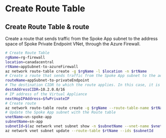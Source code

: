 # Create Route Table
## Create Route Table & route
Create a route that sends traffic from the Spoke App subnet to the address space of Spoke Private Endpoint VNet, through the Azure Firewall.
```bash
# Create Route Table
rgName=rg-firewall
location=canadacentral
rtName=appSubnet-to-azureFirewall
az network route-table create -g $rgName -l $location -n $rtName
# Create a route that sends traffic from the Spoke App subnet to the address space of Spoke Private Endpoint VNet, through the Azure Firewall
routeName=appSubnet-to-privateEndpoint
# The destination CIDR to which the route applies. In this case, it is the Spoke (PEP) VNet.
destAddressCIDR=10.2.0.0/16
# IP address of the Virtual Appliance
nextHopIPAddress=$fwPrivateIP
# Create route
az network route-table route create -g $rgName --route-table-name $rtName -n $routeName --address-prefix $destAddressCIDR --next-hop-type VirtualAppliance --next-hop-ip-address $nextHopIPAddress
# Update the Spoke App subnet with the Route table
vnetName=vn-spoke-app
subnetName=sn-app
subnetId=$(az network vnet subnet show -n $subnetName --vnet-name $vnetName -g rg-firewall | jq -r ".id")
az network vnet subnet update --route-table $rtName --ids $subnetId
```